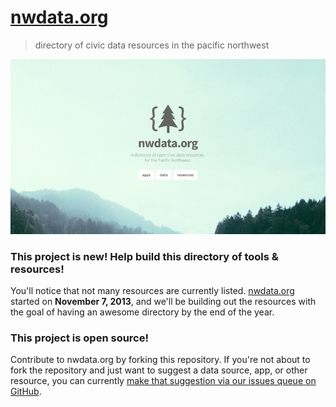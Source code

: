 # [nwdata.org](http://nwdata.org)
> directory of civic data resources in the pacific northwest

![nwdata.org screenshot](img/nwdata-screenshot.png)

### This project is new! Help build this directory of tools & resources!
You'll notice that not many resources are currently listed. [nwdata.org](http://nwdata.org) started on **November 7, 2013**, and we'll be building out the resources with the goal of having an awesome directory by the end of the year.

### This project is open source!
Contribute to nwdata.org by forking this repository. If you're not about to fork the repository and just want to suggest a data source, app, or other resource, you can currently [make that suggestion via our issues queue on GitHub](https://github.com/sethvincent/nwdata.org/issues).
